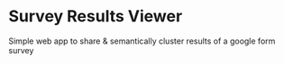 # Survey Results Viewer

Simple web app to share &amp; semantically cluster results of a google form survey
